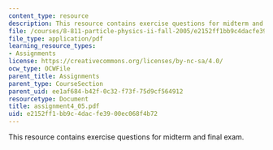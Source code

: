 ```yaml
---
content_type: resource
description: This resource contains exercise questions for midterm and final exam.
file: /courses/8-811-particle-physics-ii-fall-2005/e2152ff1bb9c4dacfe3900ec068f4b72_assignment4_05.pdf
file_type: application/pdf
learning_resource_types:
- Assignments
license: https://creativecommons.org/licenses/by-nc-sa/4.0/
ocw_type: OCWFile
parent_title: Assignments
parent_type: CourseSection
parent_uid: ee1af684-b42f-0c32-f73f-75d9cf564912
resourcetype: Document
title: assignment4_05.pdf
uid: e2152ff1-bb9c-4dac-fe39-00ec068f4b72
---
```

This resource contains exercise questions for midterm and final exam.